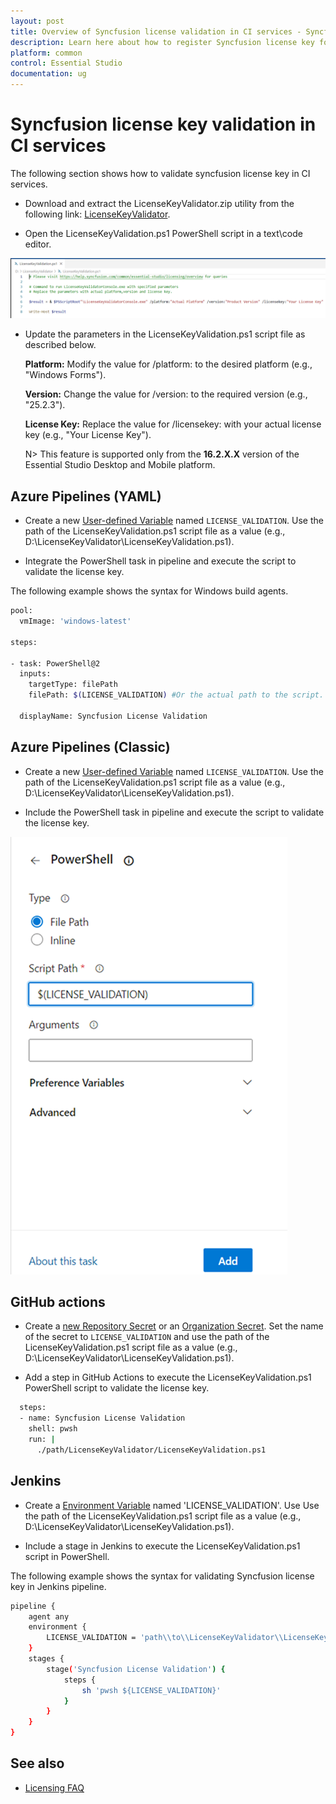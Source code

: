 ```yaml
---
layout: post
title: Overview of Syncfusion license validation in CI services - Syncfusion
description: Learn here about how to register Syncfusion license key for Syncfusion application for license validation.
platform: common
control: Essential Studio
documentation: ug
---
```


<style>
#license {
    font-size: .88em!important;
margin-top: 1.5em;     margin-bottom: 1.5em;
    background-color: #fbefca;
    padding: 10px 17px 14px
}
</style>


# Syncfusion license key validation in CI services

The following section shows how to validate syncfusion license key in CI services.

* Download and extract the LicenseKeyValidator.zip utility from the following link: [LicenseKeyValidator](https://s3.amazonaws.com/files2.syncfusion.com/Installs/LicenseKeyValidation/LicenseKeyValidator.zip).

* Open the LicenseKeyValidation.ps1 PowerShell script in a text\code editor.

![LicenseKeyValidation script](licensing-images/license-validation.png)

* Update the parameters in the LicenseKeyValidation.ps1 script file as described below. 

  **Platform:** Modify the value for /platform: to the desired platform (e.g., "Windows Forms").
  
  **Version:**  Change the value for /version: to the required version (e.g., "25.2.3").
  
  **License Key:** Replace the value for /licensekey: with your actual license key (e.g., "Your License Key"). 
  
  N> This feature is supported only from the **16.2.X.X** version of the Essential Studio Desktop and Mobile platform.

## Azure Pipelines (YAML)

* Create a new [User-defined Variable](https://docs.microsoft.com/en-us/azure/devops/pipelines/process/variables?view=azure-devops&tabs=yaml%2Cbatch) named `LICENSE_VALIDATION`. Use the path of the LicenseKeyValidation.ps1 script file as a value (e.g., D:\LicenseKeyValidator\LicenseKeyValidation.ps1).

* Integrate the PowerShell task in pipeline and execute the script to validate the license key. 

The following example shows the syntax for Windows build agents.

```bash
pool:
  vmImage: 'windows-latest'

steps:

- task: PowerShell@2
  inputs:
    targetType: filePath
    filePath: $(LICENSE_VALIDATION) #Or the actual path to the script.
  
  displayName: Syncfusion License Validation 
```

## Azure Pipelines (Classic)

* Create a new [User-defined Variable](https://docs.microsoft.com/en-us/azure/devops/pipelines/process/variables?view=azure-devops&tabs=yaml%2Cbatch) named `LICENSE_VALIDATION`. Use the path of the LicenseKeyValidation.ps1 script file as a value (e.g., D:\LicenseKeyValidator\LicenseKeyValidation.ps1).

* Include the PowerShell task in pipeline and execute the script to validate the license key. 

![LicenseKeyValidation script](licensing-images/license-validation-classic.png)

## GitHub actions

* Create a [new Repository Secret](https://docs.github.com/en/actions/security-guides/encrypted-secrets#creating-encrypted-secrets-for-a-repository) or an [Organization Secret](https://docs.github.com/en/actions/security-guides/encrypted-secrets#creating-encrypted-secrets-for-an-organization). Set the name of the secret to `LICENSE_VALIDATION` and use the path of the LicenseKeyValidation.ps1 script file as a value (e.g., D:\LicenseKeyValidator\LicenseKeyValidation.ps1).

* Add a step in GitHub Actions to execute the LicenseKeyValidation.ps1 PowerShell script to validate the license key. 

```bash
  steps:
  - name: Syncfusion License Validation
    shell: pwsh
    run: |
	  ./path/LicenseKeyValidator/LicenseKeyValidation.ps1
```

## Jenkins

* Create a [Environment Variable](https://www.jenkins.io/doc/pipeline/tour/environment) named 'LICENSE_VALIDATION'. Use Use the path of the LicenseKeyValidation.ps1 script file as a value (e.g., D:\LicenseKeyValidator\LicenseKeyValidation.ps1).

* Include a stage in Jenkins to execute the LicenseKeyValidation.ps1 script in PowerShell. 

The following example shows the syntax for validating Syncfusion license key in Jenkins pipeline.

```bash
pipeline {
	agent any
	environment {
		LICENSE_VALIDATION = 'path\\to\\LicenseKeyValidator\\LicenseKeyValidation.ps1'
	}
	stages {
		stage('Syncfusion License Validation') {
			steps {
				sh 'pwsh ${LICENSE_VALIDATION}'
			}
		}
	}
}
```

## See also

* [Licensing FAQ](https://help.syncfusion.com/common/essential-studio/licensing/overview/)
